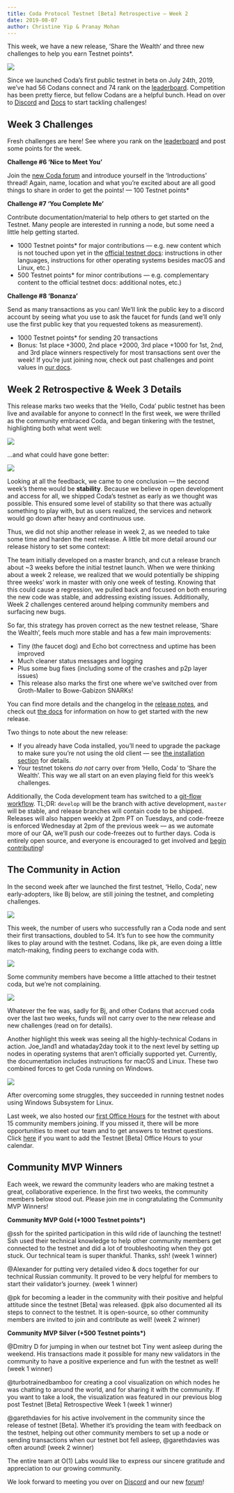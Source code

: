 ```yaml
---
title: Coda Protocol Testnet [Beta] Retrospective — Week 2
date: 2019-08-07
author: Christine Yip & Pranay Mohan
---
```


This week, we have a new release, ‘Share the Wealth’ and three new challenges to help you earn Testnet points*.

![](https://miro.medium.com/max/3520/1*p67RLkKOGQzEitPQDhSTtw.jpeg)

Since we launched Coda’s first public testnet in beta on July 24th, 2019, we’ve had 56 Codans connect and 74 rank on the [leaderboard](http://bit.ly/TestnetBetaLeaderboard). Competition has been pretty fierce, but fellow Codans are a helpful bunch. Head on over to [Discord](http://bit.ly/CodaDiscord) and [Docs](http://bit.ly/CodaDocs) to start tackling challenges!

## Week 3 Challenges

Fresh challenges are here! See where you rank on the [leaderboard](http://bit.ly/TestnetBetaLeaderboard) and post some points for the week.

**Challenge #6 ‘Nice to Meet You’**

Join the [new Coda forum](https://forums.codaprotocol.com/) and introduce yourself in the ‘Introductions’ thread! Again, name, location and what you’re excited about are all good things to share in order to get the points! — 100 Testnet points*

**Challenge #7 ‘You Complete Me’**

Contribute documentation/material to help others to get started on the Testnet. Many people are interested in running a node, but some need a little help getting started.

- 1000 Testnet points* for major contributions — e.g. new content which is not touched upon yet in the [official testnet docs](https://codaprotocol.com/docs/getting-started/): instructions in other languages, instructions for other operating systems besides macOS and Linux, etc.)
- 500 Testnet points* for minor contributions — e.g. complementary content to the official testnet docs: additional notes, etc.)

**Challenge #8 ‘Bonanza’**

Send as many transactions as you can! We’ll link the public key to a discord account by seeing what you use to ask the faucet for funds (and we’ll only use the first public key that you requested tokens as measurement).

- 1000 Testnet points* for sending 20 transactions
- Bonus: 1st place +3000, 2nd place +2000, 3rd place +1000 for 1st, 2nd, and 3rd place winners respectively for most transactions sent over the week!
If you’re just joining now, check out past challenges and point values in [our docs](https://codaprotocol.com/docs/coda-testnet/).

## Week 2 Retrospective & Week 3 Details

This release marks two weeks that the ‘Hello, Coda’ public testnet has been live and available for anyone to connect! In the first week, we were thrilled as the community embraced Coda, and began tinkering with the testnet, highlighting both what went well:

![](https://miro.medium.com/max/2932/0*qGH8E2YGl0rJ0HYu)

…and what could have gone better:

![](https://miro.medium.com/max/2924/0*9FCuXs4VKkX9yaW0)

Looking at all the feedback, we came to one conclusion — the second week’s theme would be **stability**. Because we believe in open development and access for all, we shipped Coda’s testnet as early as we thought was possible. This ensured some level of stability so that there was actually something to play with, but as users realized, the services and network would go down after heavy and continuous use.

Thus, we did not ship another release in week 2, as we needed to take some time and harden the next release. A little bit more detail around our release history to set some context:

The team initially developed on a master branch, and cut a release branch about ~3 weeks before the initial testnet launch. When we were thinking about a week 2 release, we realized that we would potentially be shipping three weeks’ work in master with only one week of testing. Knowing that this could cause a regression, we pulled back and focused on both ensuring the new code was stable, and addressing existing issues. Additionally, Week 2 challenges centered around helping community members and surfacing new bugs.

So far, this strategy has proven correct as the new testnet release, ‘Share the Wealth’, feels much more stable and has a few main improvements:

- Tiny (the faucet dog) and Echo bot correctness and uptime has been improved
- Much cleaner status messages and logging
- Plus some bug fixes (including some of the crashes and p2p layer issues)
- This release also marks the first one where we’ve switched over from Groth-Maller to Bowe-Gabizon SNARKs!

You can find more details and the changelog in the [release notes](https://github.com/CodaProtocol/coda/releases/tag/0.0.1-beta.2), and check out [the docs](https://codaprotocol.com/docs/) for information on how to get started with the new release.

Two things to note about the new release:

- If you already have Coda installed, you’ll need to upgrade the package to make sure you’re not using the old client — see [the installation section](https://codaprotocol.com/docs/getting-started/#installation) for details.
- Your testnet tokens *do not* carry over from ‘Hello, Coda’ to ‘Share the Wealth’. This way we all start on an even playing field for this week’s challenges.

Additionally, the Coda development team has switched to a [git-flow workflow](https://datasift.github.io/gitflow/IntroducingGitFlow.html). TL;DR: `develop` will be the branch with active development, `master` will be stable, and release branches will contain code to be shipped. Releases will also happen weekly at 2pm PT on Tuesdays, and code-freeze is enforced Wednesday at 2pm of the previous week — as we automate more of our QA, we’ll push our code-freezes out to further days. Coda is entirely open source, and everyone is encouraged to get involved and [begin contributing](https://codaprotocol.com/docs/contributing/)!

## The Community in Action

In the second week after we launched the first testnet, ‘Hello, Coda’, new early-adopters, like Bj below, are still joining the testnet, and completing challenges.

![](https://miro.medium.com/max/1128/0*nYPsu49QuufZHBQQ)

This week, the number of users who successfully ran a Coda node and sent their first transactions, doubled to 54. It’s fun to see how the community likes to play around with the testnet. Codans, like pk, are even doing a little match-making, finding peers to exchange coda with.

![](https://miro.medium.com/max/1510/0*7EwazOhgzMt8dQ2Q)

Some community members have become a little attached to their testnet coda, but we’re not complaining.

![](https://miro.medium.com/max/998/0*sirL_xt-y2ifS0eJ)

Whatever the fee was, sadly for Bj, and other Codans that accrued coda over the last two weeks, funds will not carry over to the new release and new challenges (read on for details).

Another highlight this week was seeing all the highly-technical Codans in action. Joe_land1 and whataday2day took it to the next level by setting up nodes in operating systems that aren’t officially supported yet. Currently, the documentation includes instructions for macOS and Linux. These two combined forces to get Coda running on Windows.

![](https://miro.medium.com/max/1378/0*Ngk1bppucJ4DLZdI)

After overcoming some struggles, they succeeded in running testnet nodes using Windows Subsystem for Linux.

Last week, we also hosted our [first Office Hours](https://youtu.be/HF9fLDj5oSc) for the testnet with about 15 community members joining. If you missed it, there will be more opportunities to meet our team and to get answers to testnet questions. Click [here](https://calendar.google.com/calendar/b/1?cid=bzFsYWJzLm9yZ19nZDJmdG52azYyNHFhazYxcHY3bTAybDRwMEBncm91cC5jYWxlbmRhci5nb29nbGUuY29t) if you want to add the Testnet [Beta] Office Hours to your calendar.

## Community MVP Winners

Each week, we reward the community leaders who are making testnet a great, collaborative experience. In the first two weeks, the community members below stood out. Please join me in congratulating the Community MVP Winners!

**Community MVP Gold (+1000 Testnet points\*)**

@ssh for the spirited participation in this wild ride of launching the testnet! Ssh used their technical knowledge to help other community members get connected to the testnet and did a lot of troubleshooting when they got stuck. Our technical team is super thankful. Thanks, ssh! (week 1 winner)

@Alexander for putting very detailed video & docs together for our technical Russian community. It proved to be very helpful for members to start their validator’s journey. (week 1 winner)

@pk for becoming a leader in the community with their positive and helpful attitude since the testnet [Beta] was released. @pk also documented all its steps to connect to the testnet. It is open-source, so other community members are invited to join and contribute as well! (week 2 winner)

**Community MVP Silver (+500 Testnet points\*)**

@Dmitry D for jumping in when our testnet bot Tiny went asleep during the weekend. His transactions made it possible for many new validators in the community to have a positive experience and fun with the testnet as well! (week 1 winner)

@turbotrainedbamboo for creating a cool visualization on which nodes he was chatting to around the world, and for sharing it with the community. If you want to take a look, the visualization was featured in our previous blog post Testnet [Beta] Retrospective Week 1 (week 1 winner)

@garethdavies for his active involvement in the community since the release of testnet [Beta]. Whether it’s providing the team with feedback on the testnet, helping out other community members to set up a node or sending transactions when our testnet bot fell asleep, @garethdavies was often around! (week 2 winner)

The entire team at O(1) Labs would like to express our sincere gratitude and appreciation to our growing community.

We look forward to meeting you over on [Discord](http://bit.ly/CodaDiscord) and our new [forum](https://forums.codaprotocol.com/)!